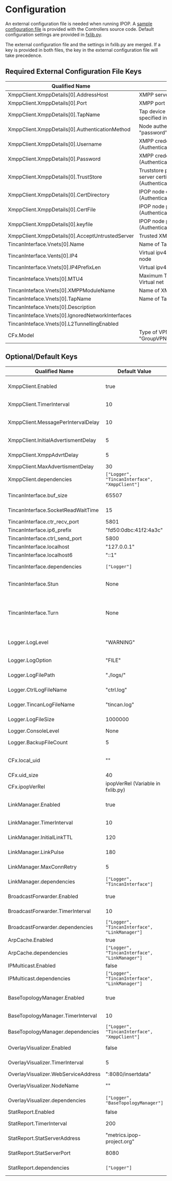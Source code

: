 # Configuration

An external configuration file is needed when running IPOP. A
[sample configuration file](https://github.com/ipop-project/Controllers/blob/master/controller/sample-gvpn-config.json) is provided with the Controllers source code. Default configuration settings are provided in [fxlib.py](https://github.com/ipop-project/Controllers/blob/master/controller/framework/fxlib.py).

The external configuration file and the settings in fxlib.py are merged. If a key is provided in both files, the key in the external configuration file will take precedence.

## Required External Configuration File Keys

| Qualified Name | Description |
| -------------- |------------ |
| XmppClient.XmppDetails[0].AddressHost | XMPP server domain or IP address |
| XmppClient.XmppDetails[0].Port | XMPP port |
| XmppClient.XmppDetails[0].TapName | Tap device name used matching one specified in TincanInterface.Vnets |
| XmppClient.XmppDetails[0].AuthenticationMethod | Node authentication mode (values: "password" or "x509") |
| XmppClient.XmppDetails[0].Username | XMPP credential user ID (AuthenticationMethod="password") |
| XmppClient.XmppDetails[0].Password | XMPP credential password (AuthenticationMethod="password") |
| XmppClient.XmppDetails[0].TrustStore | Truststore path containing XMPP server certificate file (AuthenticationMethod="x509") |
| XmppClient.XmppDetails[0].CertDirectory | IPOP node certificate directory (AuthenticationMethod="x509") |
| XmppClient.XmppDetails[0].CertFile | IPOP node public key filename (AuthenticationMethod="x509") |
| XmppClient.XmppDetails[0].keyfile | IPOP node private key filename (AuthenticationMethod="x509") |
| XmppClient.XmppDetails[0].AcceptUntrustedServer | Trusted XMPP server |
| TincanInterface.Vnets[0].Name | Name of Tap Device |
| TincanInterface.Vents[0].IP4 | Virtual ipv4 address given to the node |
| TincanInterface.Vnets[0].IP4PrefixLen | Virtual ipv4 address prefix |
| TincanInteface.Vnets[0].MTU4 | Maximum Transmission Unit for Virtual net |
| TincanInteface.Vnets[0].XMPPModuleName | Name of XMPP Module to use |
| TincanInteface.Vnets[0].TapName | Name of Tap Device |
| TincanInteface.Vnets[0].Description | |
| TincanInteface.Vnets[0].IgnoredNetworkInterfaces | |
| TincanInteface.Vnets[0].L2TunnellingEnabled | |
| CFx.Model | Type of VPN ("SocialVPN" or "GroupVPN") |

## Optional/Default Keys

| Qualified Name | Default Value | Description |
|----------------|---------------|-------------|
| XmppClient.Enabled |  true | Enable XmppClient module(Required by current codebase) |
| XmppClient.TimerInterval |  10 | Timer thread interval in seconds |
| XmppClient.MessagePerIntervalDelay | 10 | No. of XMPP messages after which the delay has to be increased |
| XmppClient.InitialAdvertismentDelay | 5 | Intitial delay for Peer XMPP messages |
| XmppClient.XmppAdvrtDelay | 5 | Incremental delay for XMPP messages |
| XmppClient.MaxAdvertismentDelay | 30 | Max XMPP Message delay |
| XmppClient.dependencies | `["Logger", "TincanInterface", "XmppClient"]` | XMPP module dependencies |
| TincanInterface.buf_size | 65507 | Max buffer size for Tincan Messages |
| TincanInterface.SocketReadWaitTime | 15 | Socket read wait time for Tincan Messages |
| TincanInterface.ctr_recv_port | 5801 | Controller UDP Listening Port |
| TincanInterface.ip6_prefix | "fd50:0dbc:41f2:4a3c" | |
| TincanInterface.ctrl_send_port | 5800 | Tincan UDP Listening Port |
| TincanInterface.localhost | "127.0.0.1" | |
| TincanInterface.localhost6 | "::1" | |
| TincanInterface.dependencies | `["Logger"]`| dependencies of TincanInterface module |
| TincanInterface.Stun | None | List of usable STUN servers e.g.: `["stun.l.google.com:19302"]`
| TincanInterface.Turn | None | List of usable TURN servers with transport address, username, and password in format `[{ "Address": "***:19302", "User": "***", "Password": "***"}]` |
| Logger.LogLevel | "WARNING" | Level of logging verbosity (values: "ERROR", "INFO", "DEBUG", "WARNING") |
| Logger.LogOption | "FILE" | Method of Logging output (values: "FILE", "CONSOLE") |
| Logger.LogFilePath | "./logs/" | If LogOption="FILE", specify path log files will output |
| Logger.CtrlLogFileName | "ctrl.log" | If LogOption="FILE", specify file name of Controller log |
| Logger.TincanLogFileName | "tincan.log" | If LogOption="FILE", specify file name of Tincan log |
| Logger.LogFileSize | 1000000 | Log file size specified in bytes |
| Logger.ConsoleLevel | None | |
| Logger.BackupFileCount | 5 | # of files to hold logging history |
| CFx.local_uid | "" | Attribute to store node UID needed by Statereport and SVPN |
| CFx.uid_size | 40 | # of bytes for node UID |
| CFx.ipopVerRel | ipopVerRel (Variable in fxlib.py) | Release Version String |
| LinkManager.Enabled | true |  Enables LinkManager module (Required by current  codebase)|
| LinkManager.TimerInterval | 10 | Timer thread interval in seconds |
| LinkManager.InitialLinkTTL | 120 | Intial Time to Live for a p2p link in seconds |
| LinkManager.LinkPulse | 180 | Time to Live for an online p2p link in seconds |
| LinkManager.MaxConnRetry | 5 | Max connection retry attempts for each p2p link |
| LinkManager.dependencies | `["Logger", "TincanInterface"]` | LinkManager module dependencies |
| BroadcastForwarder.Enabled | true | Enables BroadcastForwarder module |
| BroadcastForwarder.TimerInterval | 10 | Timer thread interval in seconds |
| BroadcastForwarder.dependencies | `["Logger", "TincanInterface", "LinkManager"]` | BroadcastForwarder module dependencies
| ArpCache.Enabled | true | Enables ArpCache module |
| ArpCache.dependencies | `["Logger", "TincanInterface", "LinkManager"]` | ArpCache module dependencies |
| IPMulticast.Enabled | false | Enables IPMulticast module |
| IPMulticast.dependencies | `["Logger", "TincanInterface", "LinkManager"]` | IPMulticast module dependencies |
| BaseTopologyManager.Enabled | true | Enables BaseTopologyManager module |
| BaseTopologyManager.TimerInterval | 10 | Timer thread interval in seconds |
| BaseTopologyManager.dependencies | `["Logger", "TincanInterface", "XmppClient"]` | BaseTopologyManager module dependencies |
| OverlayVisualizer.Enabled | false | Enables OverlayVisualizer module |
| OverlayVisualizer.TimerInterval | 5 | Timer thread interval in seconds |
| OverlayVisualizer.WebServiceAddress | ":8080/insertdata" | Visualizer webservice URL |
| OverlayVisualizer.NodeName | "" | Interval to send data to the visualizer |
| OverlayVisualizer.dependencies | `["Logger", "BaseTopologyManager"]` | OverlayVisualizer module dependencies |
| StatReport.Enabled | false | Enables StatReport module |
| StatReport.TimerInterval | 200 |  Timer thread interval in seconds |
| StatReport.StatServerAddress | "metrics.ipop-project.org" | Webservice to send stats |
| StatReport.StatServerPort | 8080 | Port of StatReport webservice|
| StatReport.dependencies | `["Logger"]` | StatReport module dependencies |